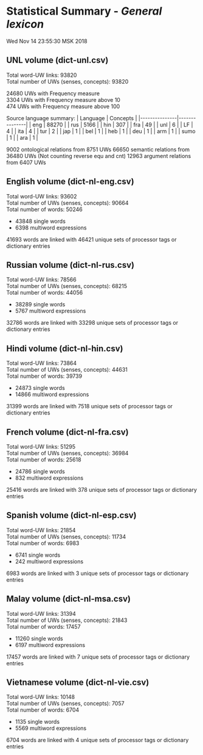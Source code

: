 Statistical Summary - _General lexicon_
=====================================
Wed Nov 14 23:55:30 MSK 2018

UNL volume (dict-unl.csv)
-------------------------

Total word-UW links:   93820  
Total number of UWs (senses, concepts):   93820  

24680 UWs with Frequency measure  
3304 UWs with Frequency measure above 10  
474 UWs with Frequency measure above 100  


Source language summary:
| Language	| Concepts	|
|---------------|---------------|
|	eng	|	88270	|
|	rus	|	5166	|
|	hin	|	307	|
|	fra	|	49	|
|	unl	|	6	|
|	LF	|	4	|
|	ita	|	4	|
|	tur	|	2	|
|	jap	|	1	|
|	bel	|	1	|
|	heb	|	1	|
|	deu	|	1	|
|	arm	|	1	|
|	sumo	|	1	|
|	ara	|	1	|

9002 ontological relations from 8751 UWs
66650 semantic relations from 36480 UWs (Not counting reverse equ and cnt)
12963 argument relations from 6407 UWs

English volume (dict-nl-eng.csv)
--------------------------------

Total word-UW links:   93602  
Total number of UWs (senses, concepts):   90664  
Total number of words:   50246  
 - 43848 single words  
 - 6398 multiword expressions  

41693 words are linked with 46421 unique sets of processor tags or dictionary entries  


Russian volume (dict-nl-rus.csv)
--------------------------------

Total word-UW links:   78566  
Total number of UWs (senses, concepts):   68215  
Total number of words:   44056  
 - 38289 single words  
 - 5767 multiword expressions  

32786 words are linked with 33298 unique sets of processor tags or dictionary entries  


Hindi volume (dict-nl-hin.csv)
------------------------------

Total word-UW links:   73864  
Total number of UWs (senses, concepts):   44631  
Total number of words:   39739  
 - 24873 single words  
 - 14866 multiword expressions  

31399 words are linked with 7518 unique sets of processor tags or dictionary entries  


French volume (dict-nl-fra.csv)
-------------------------------

Total word-UW links:   51295  
Total number of UWs (senses, concepts):   36984  
Total number of words:   25618  
 - 24786 single words  
 - 832 multiword expressions  

25416 words are linked with 378 unique sets of processor tags or dictionary entries  


Spanish volume (dict-nl-esp.csv)
--------------------------------

Total word-UW links:   21854  
Total number of UWs (senses, concepts):   11734  
Total number of words:   6983  
 - 6741 single words  
 - 242 multiword expressions  

6983 words are linked with 3 unique sets of processor tags or dictionary entries  


Malay volume (dict-nl-msa.csv)
------------------------------

Total word-UW links:   31394  
Total number of UWs (senses, concepts):   21843  
Total number of words:   17457  
 - 11260 single words  
 - 6197 multiword expressions  

17457 words are linked with 7 unique sets of processor tags or dictionary entries  


Vietnamese volume (dict-nl-vie.csv)
-----------------------------------

Total word-UW links:   10148  
Total number of UWs (senses, concepts):   7057  
Total number of words:   6704  
 - 1135 single words  
 - 5569 multiword expressions  

6704 words are linked with 4 unique sets of processor tags or dictionary entries  

